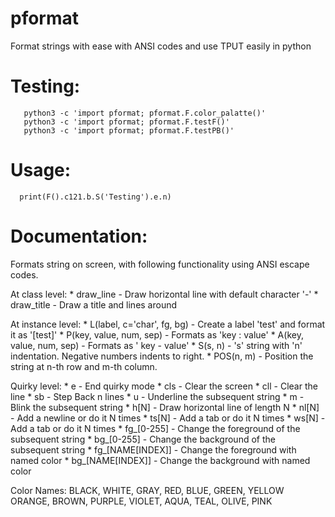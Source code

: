 # pformat
Format strings with ease with ANSI codes and use TPUT easily in python

# Testing:
```
   python3 -c 'import pformat; pformat.F.color_palatte()'
   python3 -c 'import pformat; pformat.F.testF()'
   python3 -c 'import pformat; pformat.F.testPB()'
```
  
# Usage:
```
  print(F().c121.b.S('Testing').e.n)
```

# Documentation:
 Formats string on screen, with following functionality using ANSI escape codes.

  At class level:
    * draw_line                   - Draw horizontal line with default character '-'
    * draw_title                  - Draw a title and lines around

  At instance level:
    * L(label, c='char', fg, bg)  - Create a label 'test' and format it as '[test]'
    * P(key, value, num, sep)     - Formats as 'key    : value'
    * A(key, value, num, sep)     - Formats as '   key - value'
    * S(s, n)       - 's' string with 'n' indentation. Negative numbers indents to right.
    * POS(n, m)     - Position the string at n-th row and m-th column.

  Quirky level:
    * e           - End quirky mode
    * cls         - Clear the screen
    * cll         - Clear the line
    * sb          - Step Back n lines
    * u           - Underline the subsequent string
    * m           - Blink the subsequent string
    * h[N]        - Draw horizontal line of length N
    * nl[N]       - Add a newline or do it N times
    * ts[N]       - Add a tab or do it N times
    * ws[N]       - Add a tab or do it N times
    * fg_[0-255]  - Change the foreground of the subsequent string
    * bg_[0-255]  - Change the background of the subsequent string
    * fg_[NAME[INDEX]]  - Change the foreground with named color
    * bg_[NAME[INDEX]]  - Change the background with named color

  Color Names:
    BLACK, WHITE, GRAY, RED, BLUE, GREEN, YELLOW
    ORANGE, BROWN, PURPLE, VIOLET, AQUA, TEAL, OLIVE, PINK


